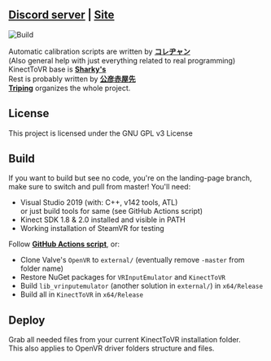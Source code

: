 ## <ins>__[Discord server](https://discord.gg/YBQCRDG)__</ins> | <ins>__[Site](https://k2vr.tech/)__</ins>

![Build](https://github.com/KimihikoAkayasaki/KinectToVR/workflows/Build/badge.svg)

Automatic calibration scripts are written by **[コレヂャン](https://github.com/korejan)**<br>
(Also general help with just everything related to real programming)<br>
KinectToVR base is **[Sharky's](https://github.com/sharkyh20/)**<br>
Rest is probably written by **[公彦赤屋先](https://github.com/KimihikoAkayasaki)**<br>
**[Triping](https://github.com/TripingPC)** organizes the whole project.<br>

## License
This project is licensed under the GNU GPL v3 License 

## Build
If you want to build but see no code, you're on the landing-page branch, make sure to switch and pull from master!
You'll need:
 - Visual Studio 2019 (with: C++, v142 tools, ATL)<br>or just build tools for same (see GitHub Actions script)
 - Kinect SDK 1.8 & 2.0 installed and visible in PATH
 - Working installation of SteamVR for testing

Follow **[GitHub Actions script](https://github.com/KimihikoAkayasaki/KinectToVR/blob/master/.github/workflows/main.yml)**, or:<br>

- Clone Valve's ```OpenVR``` to ```external/``` (eventually remove ```-master``` from folder name)<br>
- Restore NuGet packages for ```VRInputEmulator``` and ```KinectToVR```
- Build ```lib_vrinputemulator``` (another solution in ```external/```) in ```x64/Release```
- Build all in ```KinectToVR``` in ```x64/Release```

## Deploy
Grab all needed files from your current KinectToVR installation folder.<br>
This also applies to OpenVR driver folders structure and files.
